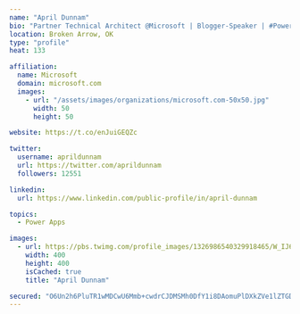 ```yaml
---
name: "April Dunnam"
bio: "Partner Technical Architect @Microsoft | Blogger-Speaker | #PowerApps, #PowerAutomate, #Office365, #SharePoint | #WIT | #Karaoke Queen"
location: Broken Arrow, OK
type: "profile"
heat: 133

affiliation:
  name: Microsoft
  domain: microsoft.com
  images:
    - url: "/assets/images/organizations/microsoft.com-50x50.jpg"
      width: 50
      height: 50

website: https://t.co/enJuiGEQZc

twitter:
  username: aprildunnam
  url: https://twitter.com/aprildunnam
  followers: 12551

linkedin:
  url: https://www.linkedin.com/public-profile/in/april-dunnam

topics:
  - Power Apps

images:
  - url: https://pbs.twimg.com/profile_images/1326986540329918465/W_IJ6Ih2_400x400.jpg
    width: 400
    height: 400
    isCached: true
    title: "April Dunnam"

secured: "O6Un2h6PluTR1wMDCwU6Mmb+cwdrCJDMSMh0DfY1i8DAomuPlDXkZVe1lZTGDMFE4e/faCa6TT/+iB7bASZBWV3xAIOtUnngvOx9OIu9ivZb7AvQ4piQkBSK2kEymc75A52Vu30bQ9ZyFXPn/sE10+SerQ2Y5XGFk5FK3qOl0TWUN98iyYVQFjvz56hNU6hhTlp24g504hk6wq95AzWrYVY2DqbdOjuveRRxr6z3p0uGmdQ9ZSl2hLmBPqEYNr/oC62CX0aWBkNIi+HBEElPFgpscXvsRAFkEmVwSaQodJ+PENEX32xJDIh190UBOWAQdjSnETRLWb0nrHSiAK62r8ZEXjAjvPqgIERRp0nYVhPRnX7jbWgRMlWhldFd1sR8hL3g46arN0e94oC7OXHbHWE8RMEbbeY+NrexwfRZnaA=;DKtX8hhLIvvOYTTOuaNw0Q=="
---
```


